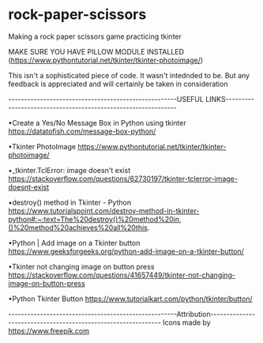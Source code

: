 # rock-paper-scissors
Making a rock paper scissors game practicing tkinter

MAKE SURE YOU HAVE PILLOW MODULE INSTALLED (https://www.pythontutorial.net/tkinter/tkinter-photoimage/)

This isn't a sophisticated piece of code. It wasn't intednded to be. But any feedback is appreciated and will certainly be taken in consideration 


-----------------------------------------------------USEFUL LINKS--------------------------------------------------------------

•Create a Yes/No Message Box in Python using tkinter
  https://datatofish.com/message-box-python/

•Tkinter PhotoImage
  https://www.pythontutorial.net/tkinter/tkinter-photoimage/

•_tkinter.TclError: image doesn't exist
  https://stackoverflow.com/questions/62730197/tkinter-tclerror-image-doesnt-exist

•destroy() method in Tkinter - Python
  https://www.tutorialspoint.com/destroy-method-in-tkinter-python#:~:text=The%20destroy()%20method%20in,()%20method%20achieves%20all%20this.

•Python | Add image on a Tkinter button
  https://www.geeksforgeeks.org/python-add-image-on-a-tkinter-button/

•Tkinter not changing image on button press
  https://stackoverflow.com/questions/41657449/tkinter-not-changing-image-on-button-press

•Python Tkinter Button
  https://www.tutorialkart.com/python/tkinter/button/
  
  
  -----------------------------------------------------Attribution--------------------------------------------------------------
  Icons made by https://www.freepik.com
